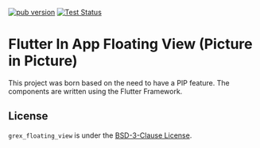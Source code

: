 [![pub version](https://img.shields.io/pub/v/grex_floating_view.svg)](https://pub.dev/packages/grex_floating_view)
[![Test Status](https://github.com/grex-corp/grex_floating_view/actions/workflows/tests.yml/badge.svg)](https://github.com/grex-corp/grex_ds_flutter/actions)

# Flutter In App Floating View (Picture in Picture)

This project was born based on the need to have a PIP feature. The components are written using the Flutter Framework.

## License

`grex_floating_view` is under the [BSD-3-Clause License](https://opensource.org/licenses/BSD-3-Clause).